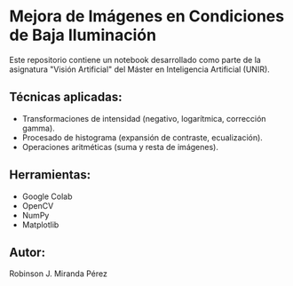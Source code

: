 # Mejora de Imágenes en Condiciones de Baja Iluminación

Este repositorio contiene un notebook desarrollado como parte de la asignatura "Visión Artificial" del Máster en Inteligencia Artificial (UNIR).

## Técnicas aplicadas:
- Transformaciones de intensidad (negativo, logarítmica, corrección gamma).
- Procesado de histograma (expansión de contraste, ecualización).
- Operaciones aritméticas (suma y resta de imágenes).

## Herramientas:
- Google Colab
- OpenCV
- NumPy
- Matplotlib

## Autor:
Robinson J. Miranda Pérez
